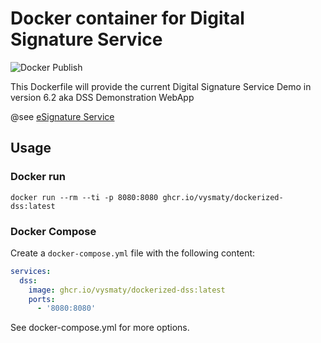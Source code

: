 # Docker container for Digital Signature Service

![Docker Publish](https://github.com/vysmaty/dockerized-dss/actions/workflows/docker-publish.yml/badge.svg)

This Dockerfile will provide the current Digital Signature Service Demo in version 6.2 aka DSS Demonstration WebApp

@see [eSignature Service](https://ec.europa.eu/digital-building-blocks/sites/display/DIGITAL/Digital+Signature+Service+-++DSS)

## Usage

### Docker run

`docker run --rm --ti -p 8080:8080 ghcr.io/vysmaty/dockerized-dss:latest`

### Docker Compose

Create a `docker-compose.yml` file with the following content:

```yaml
services:
  dss:
    image: ghcr.io/vysmaty/dockerized-dss:latest
    ports:
      - '8080:8080'
```

See docker-compose.yml for more options.
